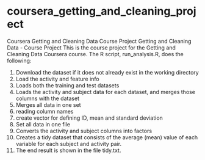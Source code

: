 # coursera_getting_and_cleaning_project
Coursera Getting and Cleaning Data Course Project
Getting and Cleaning Data - Course Project
This is the course project for the Getting and Cleaning Data Coursera course. The R script, run_analysis.R, does the following:

1. Download the dataset if it does not already exist in the working directory
2. Load the activity and feature info
3. Loads both the training and test datasets
4. Loads the activity and subject data for each dataset, and merges those columns with the dataset
5. Merges all data in one set
6. reading column names
7. create vector for defining ID, mean and standard deviation
8. Set all data in one file
9. Converts the activity and subject columns into factors
7. Creates a tidy dataset that consists of the average (mean) value of each variable for each subject and activity pair.
8. The end result is shown in the file tidy.txt.
